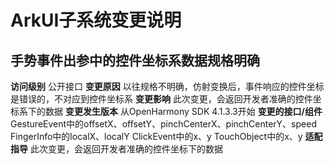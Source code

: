 # ArkUI子系统变更说明
## 手势事件出参中的控件坐标系数据规格明确
**访问级别**
公开接口
**变更原因**
以往规格不明确，仿射变换后，事件响应的控件坐标是错误的，不对应到控件坐标系
**变更影响**
此次变更，会返回开发者准确的控件坐标系下的数据
**变更发生版本**
从OpenHarmony SDK 4.1.3.3开始
**变更的接口/组件**
GestureEvent中的offsetX、offsetY、pinchCenterX、pinchCenterY、speed
FingerInfo中的localX、localY
ClickEvent中的x、y
TouchObject中的x、y
**适配指导**
此次变更，会返回开发者准确的控件坐标下的数据